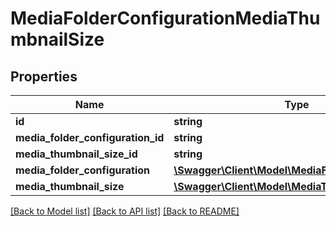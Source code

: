 # MediaFolderConfigurationMediaThumbnailSize

## Properties
Name | Type | Description | Notes
------------ | ------------- | ------------- | -------------
**id** | **string** |  | [optional] 
**media_folder_configuration_id** | **string** |  | 
**media_thumbnail_size_id** | **string** |  | 
**media_folder_configuration** | [**\Swagger\Client\Model\MediaFolderConfiguration**](MediaFolderConfiguration.md) |  | [optional] 
**media_thumbnail_size** | [**\Swagger\Client\Model\MediaThumbnailSize**](MediaThumbnailSize.md) |  | [optional] 

[[Back to Model list]](../../README.md#documentation-for-models) [[Back to API list]](../../README.md#documentation-for-api-endpoints) [[Back to README]](../../README.md)

